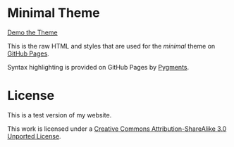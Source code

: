 # Minimal Theme

[Demo the Theme](https://orderedlist.com/minimal/)

This is the raw HTML and styles that are used for the *minimal* theme on [GitHub Pages](http://pages.github.com/).

Syntax highlighting is provided on GitHub Pages by [Pygments](http://pygments.org).

# License

This is a test version of my website. 

This work is licensed under a [Creative Commons Attribution-ShareAlike 3.0 Unported License](http://creativecommons.org/licenses/by-sa/3.0/).



